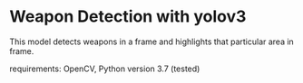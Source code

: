 # Weapon Detection with yolov3
This model detects weapons in a frame and highlights that particular area in frame.

requirements:
OpenCV, Python version 3.7 (tested)
